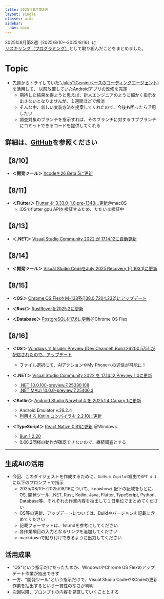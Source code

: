 ```yaml
---
title: 2025年8月第2週
layout: single
classes: wide
sidebar:
  nav: main
---
```

2025年8月第2週（2025/8/10～2025/8/16）に[リスキリング（プログラミング）](https://tatsukiyoshi.github.io/)として取り組んだことをまとめました。

# Topic
- 先週からトライしていた["Jules"(Geminiベースのコーディングエージェント)](https://jules.google.com/)を活用して、
以前放置していたAndroidアプリの改修を完遂
  - 期待した結果を得ようと思えば、新人エンジニアのように細かく指示を出さないとなりませんが、１週間ほどで解消
  - そんな中、新しい実装方法を提案してくれたので、今後も困ったら活用したい
  - 調査対象のブランチを指示すれば、そのブランチに対するサブブランチにコミットできるコードを提供してくれる

詳細は、[GitHub](https://tatsukiyoshi.github.io/)を参照ください
---

##  【8/10】
- **＜開発ツール＞** [Xcodeを26 Beta 5に更新](https://developer.apple.com/jp/xcode/) 

##  【8/11】
- **＜Flutter＞** [Flutter を 3.33.0-1.0.pre-1343に更新](https://docs.flutter.dev/release/release-notes)＠macOS
  - iOSでflutter gpu APIを検証するため、ただいま検証中

##  【8/13】
- **＜.NET＞** [Visual Studio Community 2022 が 17.14.12に自動更新](https://learn.microsoft.com/en-us/visualstudio/releases/2022/release-notes) 

##  【8/14】
- **＜開発ツール＞** [Visual Studio CodeをJuly 2025 Recovery 1(1.103.1)に更新](https://code.visualstudio.com/)  

##  【8/15】
- **＜OS＞** [Chrome OS FlexをM-138系(138.0.7204.232)にアップデート](https://chromereleases.googleblog.com/search/label/ChromeOS%20Flex)

- **＜Rust＞** [RustRoverを2025.2に更新](https://www.jetbrains.com/rust/) 

- **＜Database＞** [PostgreSQLを17.6に更新](https://www.enterprisedb.com/downloads/postgres-postgresql-downloads)＠Chrome OS Flex

##  【8/16】
- **＜OS＞**  [Windows 11 Insider Preview (Dev Channel) Build 26200.5751 が配信されたので、アップデート](https://aka.ms/DevLatest)
  - ファイル選択にて、AIアクションやMy Phoneへの送信が可能に！

- **＜.NET＞** [Visual Studio Community 2022 を 17.14.12 Preview 1.0に更新](https://learn.microsoft.com/en-us/visualstudio/releases/2022/release-notes-preview)  
  - [.NET 10.0.100-preview.7.25380.108](https://dotnet.microsoft.com/ja-jp/download/dotnet)  
  - [.NET MAUI 10.0.0-preview.7.25406.3](https://github.com/dotnet/maui)

- **＜Kotlin＞** [Android Studio Narwhal 4 を 2025.1.4 Canary 1に更新](https://developer.android.com/studio)  
  - Android Emulator v.36.2.4  
  - [利用する Kotlin コンパイラを 2.2.10に更新](https://kotlinlang.org/docs/home.html) 

- **＜TypeScript＞** [React Native 0.81に更新](https://reactnative.dev/) ＠Windows
  - [Bun 1.2.20](https://bun.sh/)  
  - 0.80.2同様の動作が確認できないので、継続調査とする

---
##  生成AIの活用
- 今回、このダイジェストを作成するために、`GitHub Copilot`経由で`GPT 4.1`に以下のプロンプトで指示
  - 2025/08/10～2025/08/16について、knowhow/ 配下の記載をもとに、OS, 開発ツール, .NET, Rust, Kotlin, Java, Flutter, TypeScript, Python, Database等、それぞれの作業内容を抽出して１日単位でまとめてください
  - OS等の更新、アップデートについては、Buildやバージョンを記載に含めてください
  - 記載フォーマットは、1st.mdを参考にしてください
  - 各作業項目の入力となるリンクを追加してください
  - markdownで貼り付けできるように出力してください

##  活用成果
- "OS"という指示だけだったためか、WindowsやChrome OS Flexのアップデート作業が抽出できず
- 一方、"開発ツール"という指示だけで、Visual Studio CodeやXCodeの更新作業を抽出するという一貫性のなさが判明
- 次回以降、プロンプトの内容を見直していくこととする
